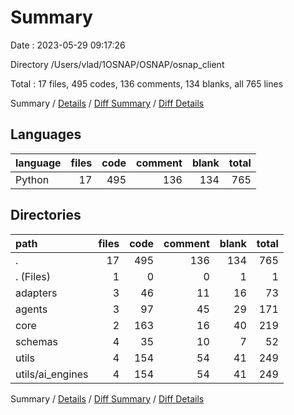 # Summary

Date : 2023-05-29 09:17:26

Directory /Users/vlad/1OSNAP/OSNAP/osnap_client

Total : 17 files,  495 codes, 136 comments, 134 blanks, all 765 lines

Summary / [Details](details.md) / [Diff Summary](diff.md) / [Diff Details](diff-details.md)

## Languages
| language | files | code | comment | blank | total |
| :--- | ---: | ---: | ---: | ---: | ---: |
| Python | 17 | 495 | 136 | 134 | 765 |

## Directories
| path | files | code | comment | blank | total |
| :--- | ---: | ---: | ---: | ---: | ---: |
| . | 17 | 495 | 136 | 134 | 765 |
| . (Files) | 1 | 0 | 0 | 1 | 1 |
| adapters | 3 | 46 | 11 | 16 | 73 |
| agents | 3 | 97 | 45 | 29 | 171 |
| core | 2 | 163 | 16 | 40 | 219 |
| schemas | 4 | 35 | 10 | 7 | 52 |
| utils | 4 | 154 | 54 | 41 | 249 |
| utils/ai_engines | 4 | 154 | 54 | 41 | 249 |

Summary / [Details](details.md) / [Diff Summary](diff.md) / [Diff Details](diff-details.md)